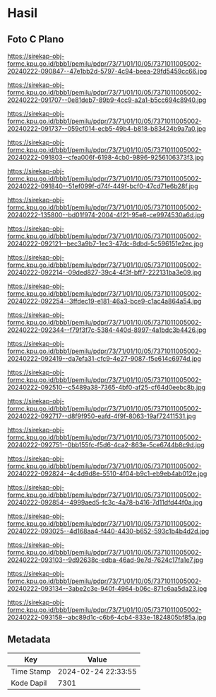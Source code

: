 # Hasil

## Foto C Plano

https://sirekap-obj-formc.kpu.go.id/bbb1/pemilu/pdpr/73/71/01/10/05/7371011005002-20240222-090847--47e1bb2d-5797-4c94-beea-29fd5459cc66.jpg

https://sirekap-obj-formc.kpu.go.id/bbb1/pemilu/pdpr/73/71/01/10/05/7371011005002-20240222-091707--0e81deb7-89b9-4cc9-a2a1-b5cc694c8940.jpg

https://sirekap-obj-formc.kpu.go.id/bbb1/pemilu/pdpr/73/71/01/10/05/7371011005002-20240222-091737--059cf014-ecb5-49b4-b818-b83424b9a7a0.jpg

https://sirekap-obj-formc.kpu.go.id/bbb1/pemilu/pdpr/73/71/01/10/05/7371011005002-20240222-091803--cfea006f-6198-4cb0-9896-9256106373f3.jpg

https://sirekap-obj-formc.kpu.go.id/bbb1/pemilu/pdpr/73/71/01/10/05/7371011005002-20240222-091840--51ef099f-d74f-449f-bcf0-47cd71e6b28f.jpg

https://sirekap-obj-formc.kpu.go.id/bbb1/pemilu/pdpr/73/71/01/10/05/7371011005002-20240222-135800--bd01f974-2004-4f21-95e8-ce9974530a6d.jpg

https://sirekap-obj-formc.kpu.go.id/bbb1/pemilu/pdpr/73/71/01/10/05/7371011005002-20240222-092121--bec3a9b7-1ec3-47dc-8dbd-5c596151e2ec.jpg

https://sirekap-obj-formc.kpu.go.id/bbb1/pemilu/pdpr/73/71/01/10/05/7371011005002-20240222-092214--09ded827-39c4-4f3f-bff7-222131ba3e09.jpg

https://sirekap-obj-formc.kpu.go.id/bbb1/pemilu/pdpr/73/71/01/10/05/7371011005002-20240222-092254--3ffdec19-e181-46a3-bce9-c1ac4a864a54.jpg

https://sirekap-obj-formc.kpu.go.id/bbb1/pemilu/pdpr/73/71/01/10/05/7371011005002-20240222-092344--f79f3f7c-5384-440d-8997-4a1bdc3b4426.jpg

https://sirekap-obj-formc.kpu.go.id/bbb1/pemilu/pdpr/73/71/01/10/05/7371011005002-20240222-092419--da7efa31-cfc9-4e27-9087-f5e614c6974d.jpg

https://sirekap-obj-formc.kpu.go.id/bbb1/pemilu/pdpr/73/71/01/10/05/7371011005002-20240222-092510--c5489a38-7365-4bf0-af25-cf64d0eebc8b.jpg

https://sirekap-obj-formc.kpu.go.id/bbb1/pemilu/pdpr/73/71/01/10/05/7371011005002-20240222-092717--d8f9f950-eafd-4f9f-8063-19af72411531.jpg

https://sirekap-obj-formc.kpu.go.id/bbb1/pemilu/pdpr/73/71/01/10/05/7371011005002-20240222-092751--0bb155fc-f5d6-4ca2-863e-5ce6744b8c9d.jpg

https://sirekap-obj-formc.kpu.go.id/bbb1/pemilu/pdpr/73/71/01/10/05/7371011005002-20240222-092824--4c4d9d8e-5510-4f04-b9c1-eb9eb4ab012e.jpg

https://sirekap-obj-formc.kpu.go.id/bbb1/pemilu/pdpr/73/71/01/10/05/7371011005002-20240222-092854--4999aed5-fc3c-4a78-b416-7d11dfd44f0a.jpg

https://sirekap-obj-formc.kpu.go.id/bbb1/pemilu/pdpr/73/71/01/10/05/7371011005002-20240222-093025--4d168aa4-f440-4430-b652-593c1b4b4d2d.jpg

https://sirekap-obj-formc.kpu.go.id/bbb1/pemilu/pdpr/73/71/01/10/05/7371011005002-20240222-093103--9d92638c-edba-46ad-9e7d-7624c17fa1e7.jpg

https://sirekap-obj-formc.kpu.go.id/bbb1/pemilu/pdpr/73/71/01/10/05/7371011005002-20240222-093134--3abe2c3e-940f-4964-b06c-871c6aa5da23.jpg

https://sirekap-obj-formc.kpu.go.id/bbb1/pemilu/pdpr/73/71/01/10/05/7371011005002-20240222-093158--abc89d1c-c6b6-4cb4-833e-1824805bf85a.jpg


## Metadata

| Key        | Value               |
| ---------- | ------------------- |
| Time Stamp | 2024-02-24 22:33:55 |
| Kode Dapil | 7301                |



